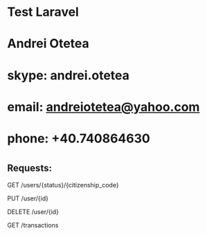 # Test Laravel
#
# Andrei Otetea
# skype: andrei.otetea
# email: andreiotetea@yahoo.com
# phone: +40.740864630
#


Requests:
----------------

GET /users/{status}/{citizenship_code}

PUT /user/{id}

DELETE /user/{id}

GET /transactions

